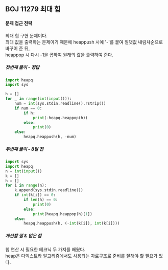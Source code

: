 ## BOJ 11279 최대 힙
#### 문제 접근 전략
최대 힙 구현 문제이다.  
최대 값을 출력하는 문제이기 때문에 heappush 시에 '-'를 붙여 절댓값 내림차순으로 바꾸어 준 뒤,  
heappop 시 다시 -1을 곱하여 원래의 값을 출력하여 준다.
##### 첫번째 풀이 - 정답
```python
import heapq
import sys

h = []
for _ in range(int(input())):
    num = int(sys.stdin.readline().rstrip())
    if num == 0:
        if h:
            print(-heapq.heappop(h))
        else:
            print(0)
    else:
        heapq.heappush(h, -num)
```
##### 두번째 풀이 - 8달 전
```python
import sys
import heapq
n = int(input())
k = []
h = []
for i in range(n):
    k.append(sys.stdin.readline())
    if int(k[i]) == 0:
        if len(h) == 0:
            print(0)
        else:
            print(heapq.heappop(h)[1])
    else:
        heapq.heappush(h, (-int(k[i]), int(k[i])))
```
##### 개선할 점 & 얻은 점
힙 연산 시 필요한 테크닉 두 가지를 배웠다.  
heap은 다익스트라 알고리즘에서도 사용되는 자료구조로 준비를 잘해야 할 필요가 있다.